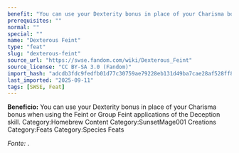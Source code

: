 ```yaml
---
benefit: "You can use your Dexterity bonus in place of your Charisma bonus when using the Feint or Group Feint applications of the Deception skill. Category:Homebrew Content Category:SunsetMage001 Creations Category:Feats Category:Species Feats"
prerequisites: ""
normal: ""
special: ""
name: "Dexterous Feint"
type: "feat"
slug: "dexterous-feint"
source_url: "https://swse.fandom.com/wiki/Dexterous_Feint"
source_license: "CC BY-SA 3.0 (Fandom)"
import_hash: "adcdb3fdc9fedfb01d77c30759ae79228eb131d49ba7cae28af528ff81812596"
last_imported: "2025-09-11"
tags: [SWSE, Feat]
---
```

**Beneficio:** You can use your Dexterity bonus in place of your Charisma bonus when using the Feint or Group Feint applications of the Deception skill. Category:Homebrew Content Category:SunsetMage001 Creations Category:Feats Category:Species Feats

*Fonte:* .